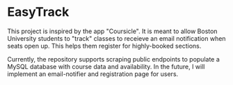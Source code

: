 # EasyTrack

This project is inspired by the app "Coursicle". It is meant to allow Boston University students to "track" classes to receieve an email notification when seats open up. This helps them register for highly-booked sections.

Currently, the repository supports scraping public endpoints to populate a MySQL database with course data and availability. In the future, I will implement an email-notifier and registration page for users.
